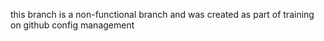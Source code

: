 this branch is a non-functional branch and was created as part of training on github config management
